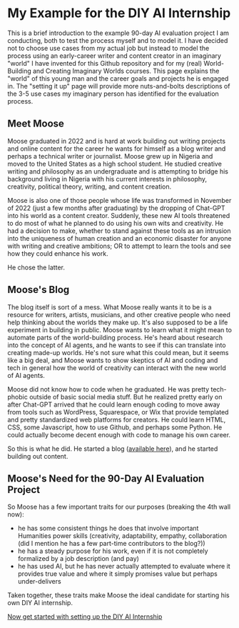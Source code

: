 # My Example for the DIY AI Internship

This is a brief introduction to the example 90-day AI evaluation project I am conducting, both to test the process myself and to model it. I have decided not to choose use cases from my actual job but instead to model the process using an early-career writer and content creator in an imaginary "world" I have invented for this Github repository and for my (real) World-Building and Creating Imaginary Worlds courses. This page explains the "world" of this young man and the career goals and projects he is engaged in. The "setting it up" page will provide more nuts-and-bolts descriptions of the 3-5 use cases my imaginary person has identified for the evaluation process.

## Meet Moose

Moose graduated in 2022 and is hard at work building out writing projects and online content for the career he wants for himself as a blog writer and perhaps a technical writer or  journalist. Moose grew up in Nigeria and moved to the United States as a high school student. He studied creative writing and philosophy as an undergraduate and is attempting to bridge his background living in Nigeria with his current interests in philosophy, creativity, political theory, writing, and content creation.

Moose is also one of those people whose life was transformed in November of 2022 (just a few months after graduating) by the dropping of Chat-GPT into his world as a content creator. Suddenly, these new AI tools threatened to do most of what he planned to do using his own wits and creativity. He had a decision to make, whether to stand against these tools as an intrusion into the uniqueness of human creation and an economic disaster for anyone with writing and creative ambitions; OR to attempt to learn the tools and see how they could enhance his work.

He chose the latter.

## Moose's Blog

The blog itself is sort of a mess. What Moose really wants it to be is a resource for writers, artists, musicians, and other creative people who need help thinking about the worlds they make up. It's also supposed to be a life experiment in building in public. Moose wants to learn what it might mean to automate parts of the world-building process. He's heard about research into the concept of AI agents, and he wants to see if this can translate into creating made-up worlds. He's not sure what this could mean, but it seems like a big deal, and Moose wants to show skeptics of AI and coding and tech in general how the world of creativity can interact with the new world of AI agents.

Moose did not know how to code when he graduated. He was pretty tech-phobic outside of basic social media stuff. But he realized pretty early on after Chat-GPT arrived that he could learn enough coding to move away from tools such as WordPress, Squarespace, or Wix that provide templated and pretty standardized web platforms for creators. He could learn HTML, CSS, some Javascript, how to use Github, and perhaps some Python. He could actually become decent enough with code to manage his own career.

So this is what he did. He started a blog ([available here](https://www.buildlittleworlds.com/)), and he started building out content.

## Moose's Need for the 90-Day AI Evaluation Project

So Moose has a few important traits for our purposes (breaking the 4th wall now):

- he has some consistent things he does that involve important Humanities power skills (creativity, adaptability, empathy, collaboration (did I mention he has a few part-time contributors to the blog?))
- he has a steady purpose for his work, even if it is not completely formalized by a job description (and pay)
- he has used AI, but he has never actually attempted to evaluate where it provides true value and where it simply promises value but perhaps under-delivers

Taken together, these traits make Moose the ideal candidate for starting his own DIY AI internship.

[Now get started with setting up the DIY AI Internship](setting-it-up.md)
